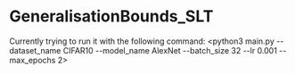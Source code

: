 # GeneralisationBounds_SLT

Currently trying to run it with the following command:
<python3 main.py --dataset_name CIFAR10 --model_name AlexNet --batch_size 32 --lr 0.001 --max_epochs 2>
